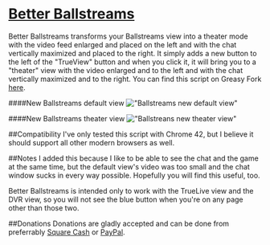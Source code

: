 # [Better Ballstreams](https://greasyfork.org/en/scripts/9720-better-ballstreams)
Better Ballstreams transforms your Ballstreams view into a theater mode with the video feed enlarged and placed on the left and with the chat vertically maximized and placed to the right. It simply adds a new button to the left of the "TrueView" button and when you click it, it will bring you to a "theater" view with the video enlarged and to the left and with the chat vertically maximized and to the right. You can find this script on Greasy Fork [here](https://greasyfork.org/en/scripts/9720-better-ballstreams).

####New Ballstreams default view
!["Ballstreams new default view"](http://i.imgur.com/JC2A3JK.png)

####New Ballstreams theater view
!["Ballstreans new theater view"](http://i.imgur.com/NIz1M5z.png)

##Compatibility
I've only tested this script with Chrome 42, but I believe it should support all other modern browsers as well.

##Notes
I added this because I like to be able to see the chat and the game at the same time, but the default view's video was too small and the chat window sucks in every way possible. Hopefully you will find this useful, too. 

Better Ballstreams is intended only to work with the TrueLive view and the DVR view, so you will not see the blue button when you're on any page other than those two.

##Donations
Donations are gladly accepted and can be done from preferrably [Square Cash](https://cash.me/$kevinshu) or [PayPal](https://www.paypal.com/cgi-bin/webscr?cmd=_donations&business=2HH2TBYNHUDDE&lc=US&item_name=Kevin%20Shu&item_number=better%2dballstreams&currency_code=USD&bn=PP%2dDonationsBF%3abtn_donateCC_LG%2egif%3aNonHosted).
